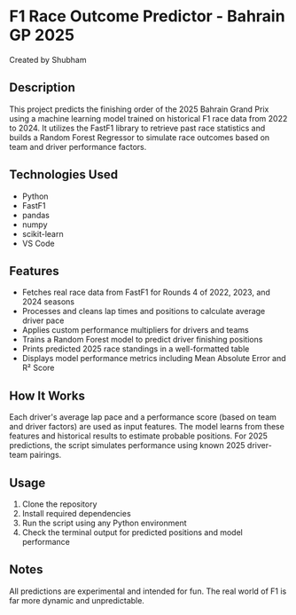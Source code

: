 # F1 Race Outcome Predictor - Bahrain GP 2025  
Created by Shubham

## Description  
This project predicts the finishing order of the 2025 Bahrain Grand Prix using a machine learning model trained on historical F1 race data from 2022 to 2024. It utilizes the FastF1 library to retrieve past race statistics and builds a Random Forest Regressor to simulate race outcomes based on team and driver performance factors.

## Technologies Used  
- Python  
- FastF1  
- pandas  
- numpy  
- scikit-learn  
- VS Code  

## Features  
- Fetches real race data from FastF1 for Rounds 4 of 2022, 2023, and 2024 seasons  
- Processes and cleans lap times and positions to calculate average driver pace  
- Applies custom performance multipliers for drivers and teams  
- Trains a Random Forest model to predict driver finishing positions  
- Prints predicted 2025 race standings in a well-formatted table  
- Displays model performance metrics including Mean Absolute Error and R² Score  

## How It Works  
Each driver's average lap pace and a performance score (based on team and driver factors) are used as input features. The model learns from these features and historical results to estimate probable positions. For 2025 predictions, the script simulates performance using known 2025 driver-team pairings.

## Usage  
1. Clone the repository  
2. Install required dependencies  
3. Run the script using any Python environment  
4. Check the terminal output for predicted positions and model performance  

## Notes  
All predictions are experimental and intended for fun. The real world of F1 is far more dynamic and unpredictable.
